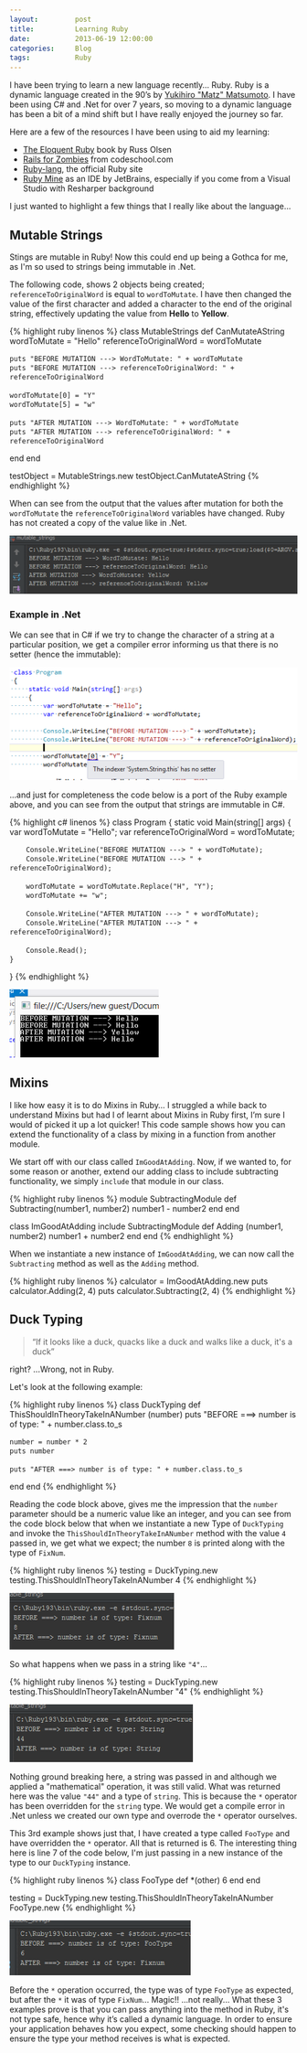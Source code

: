 ```yaml
---
layout:     	post
title:        	Learning Ruby
date:       	2013-06-19 12:00:00
categories: 	Blog
tags:        	Ruby
---
```


I have been trying to learn a new language recently… Ruby. Ruby is a dynamic language created in the 90’s by [Yukihiro "Matz" Matsumoto](http://en.wikipedia.org/wiki/Yukihiro_Matsumoto). I have been using C# and .Net for over 7 years, so moving to a dynamic language has been a bit of a mind shift but I have really enjoyed the journey so far.

Here are a few of the resources I have been using to aid my learning:

* [The Eloquent Ruby](http://www.amazon.co.uk/Eloquent-Ruby-Addison-Wesley-Professional/dp/0321584104) book by Russ Olsen
* [Rails for Zombies](http://railsforzombies.org/) from codeschool.com
* [Ruby-lang](https://www.ruby-lang.org/en/), the official Ruby site
* [Ruby Mine](http://www.jetbrains.com/ruby/) as an IDE by JetBrains, especially if you come from a Visual Studio with Resharper background
 
I just wanted to highlight a few things that I really like about the language…

## Mutable Strings

Stings are mutable in Ruby! Now this could end up being a Gothca for me, as I'm so used to strings being immutable in .Net. 

The following code, shows 2 objects being created; `referenceToOriginalWord` is equal to `wordToMutate`. I have then changed the value of the first character and added a character to the end of the original string, effectively updating the value from **Hello** to **Yellow**.

{% highlight ruby linenos %}
class MutableStrings
  def CanMutateAString
    wordToMutate = "Hello"
    referenceToOriginalWord = wordToMutate
 
    puts "BEFORE MUTATION ---> WordToMutate: " + wordToMutate
    puts "BEFORE MUTATION ---> referenceToOriginalWord: " + referenceToOriginalWord
 
    wordToMutate[0] = "Y"
    wordToMutate[5] = "w"
 
    puts "AFTER MUTATION ---> WordToMutate: " + wordToMutate
    puts "AFTER MUTATION ---> referenceToOriginalWord: " + referenceToOriginalWord
 
  end
end
 
testObject = MutableStrings.new
testObject.CanMutateAString
{% endhighlight %}

When can see from the output that the values after mutation for both the `wordToMutate` the `referenceToOriginalWord` variables have changed. Ruby has not created a copy of the value like in .Net.

![Mutable Strings](/assets/content/Blog_LearningRuby/01.png)

### Example in .Net
We can see that in C# if we try to change the character of a string at a particular position, we get a compiler error informing us that there is no setter (hence the immutable):  

![Mutable Strings](/assets/content/Blog_LearningRuby/02.png)

...and just for completeness the code below is a port of the Ruby example above, and you can see from the output that strings are immutable in C#.

{% highlight c# linenos %}
class Program
{
    static void Main(string[] args)
    {
        var wordToMutate = "Hello";
        var referenceToOriginalWord = wordToMutate;

        Console.WriteLine("BEFORE MUTATION ---> " + wordToMutate);
        Console.WriteLine("BEFORE MUTATION ---> " + referenceToOriginalWord);

        wordToMutate = wordToMutate.Replace("H", "Y");
        wordToMutate += "w";

        Console.WriteLine("AFTER MUTATION ---> " + wordToMutate);
        Console.WriteLine("AFTER MUTATION ---> " + referenceToOriginalWord);

        Console.Read();
    }
}
{% endhighlight %}

![Mutable Strings](/assets/content/Blog_LearningRuby/03.png)

## Mixins

I like how easy it is to do Mixins in Ruby… I struggled a while back to understand Mixins but had I of learnt about Mixins in Ruby first, I’m sure I would of picked it up a lot quicker! This code sample shows how you can extend the functionality of a class by mixing in a function from another module. 

We start off with our class called `ImGoodAtAdding`. Now, if we wanted to, for some reason or another, extend our adding class to include subtracting functionality, we simply `include` that module in our class.

{% highlight ruby linenos %}
module SubtractingModule
  def Subtracting(number1, number2)
    number1 - number2
  end
end
 
 
class ImGoodAtAdding
  include SubtractingModule
  def Adding (number1, number2)
    number1 + number2
  end
end
{% endhighlight %} 

When we instantiate a new instance of `ImGoodAtAdding`, we can now call the `Subtracting` method as well as the `Adding` method.

{% highlight ruby linenos %}
calculator = ImGoodAtAdding.new
puts calculator.Adding(2, 4)
puts calculator.Subtracting(2, 4)
{% endhighlight %}


## Duck Typing

>“If it looks like a duck, quacks like a duck and walks like a duck, it's a duck” 

right? ...Wrong, not in Ruby.

Let's look at the following example:

{% highlight ruby linenos %}
class DuckTyping
  def ThisShouldInTheoryTakeInANumber (number)
    puts "BEFORE ===> number is of type: " + number.class.to_s
 
    number = number * 2
    puts number
 
    puts "AFTER ===> number is of type: " + number.class.to_s
  end
end
{% endhighlight %}

Reading the code block above, gives me the impression that the `number` parameter should be a numeric value like an integer, and you can see from the code block below that when we instantiate a new Type of `DuckTyping` and invoke the `ThisShouldInTheoryTakeInANumber` method with the value `4` passed in, we get what we expect; the number `8` is printed along with the type of `FixNum`.

{% highlight ruby linenos %}
testing = DuckTyping.new
testing.ThisShouldInTheoryTakeInANumber 4
{% endhighlight %}

![Duck Typing](/assets/content/Blog_LearningRuby/04.png)

So what happens when we pass in a string like `"4"`...

{% highlight ruby linenos %}
testing = DuckTyping.new
testing.ThisShouldInTheoryTakeInANumber "4"
{% endhighlight %}

![Duck Typing](/assets/content/Blog_LearningRuby/05.png)

Nothing ground breaking here, a string was passed in and although we applied a "mathematical" operation, it was still valid. What was returned here was the value `"44"` and a type of `string`. This is because the `*` operator has been overridden for the `string` type. We would get a compile error in .Net unless we created our own type and overrode the `*` operator ourselves.

This 3rd example shows just that, I have created a type called `FooType` and have overridden the `*` operator. All that is returned is 6. The interesting thing here is line 7 of the code below, I'm just passing in a new instance of the type to our `DuckTyping` instance. 

{% highlight ruby linenos %}
class FooType
   def *(other)
     6
   end
end
 
testing = DuckTyping.new
testing.ThisShouldInTheoryTakeInANumber FooType.new
{% endhighlight %}

![Duck Typing](/assets/content/Blog_LearningRuby/06.png)

Before the `*` operation occurred, the type was of type `FooType` as expected, but after the `*` it was of type `FixNum`... Magic!! ...not really... What these 3 examples prove is that you can pass anything into the method in Ruby, it's not type safe, hence why it’s called a dynamic language. In order to ensure your application behaves how you expect, some checking should happen to ensure the type your method receives is what is expected.
